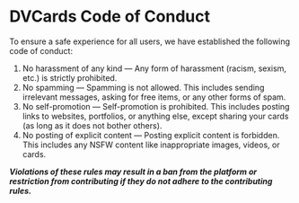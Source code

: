 # DVCards Code of Conduct

To ensure a safe experience for all users, we have established the following code of conduct:

1.    No harassment of any kind — Any form of harassment (racism, sexism, etc.) is strictly prohibited.
2.    No spamming — Spamming is not allowed. This includes sending irrelevant messages, asking for free items, or any other forms of spam.
3.    No self-promotion — Self-promotion is prohibited. This includes posting links to websites, portfolios, or anything else, except sharing your cards (as long as it does not bother others).
4.    No posting of explicit content — Posting explicit content is forbidden. This includes any NSFW content like inappropriate images, videos, or cards.

***Violations of these rules may result in a ban from the platform or restriction from contributing if they do not adhere to the contributing rules.***